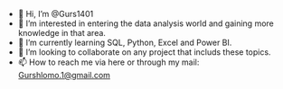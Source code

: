 - 👋 Hi, I’m @Gurs1401
- 👀 I’m interested in entering the data analysis world and gaining more knowledge in that area.
- 🌱 I’m currently learning SQL, Python, Excel and Power BI.
- 💞️ I’m looking to collaborate on any project that includs these topics.
- 📫 How to reach me via here or through my mail: Gurshlomo.1@gmail.com

<!---
Gurs1401/Gurs1401 is a ✨ special ✨ repository because its `README.md` (this file) appears on your GitHub profile.
You can click the Preview link to take a look at your changes.
--->
